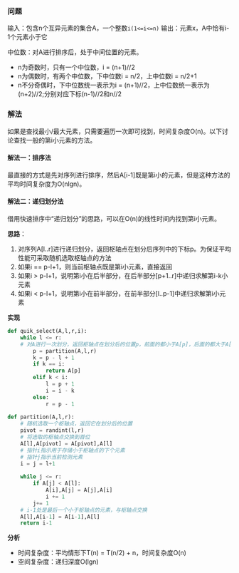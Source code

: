 ### 问题
输入：包含n个互异元素的集合A，一个整数`i(1<=i<=n)`
输出：元素x，A中恰有i-1个元素小于它

中位数：对A进行排序后，处于中间位置的元素。
- n为奇数时，只有一个中位数，i = (n+1)//2
- n为偶数时，有两个中位数，下中位数i = n/2，上中位数i = n/2+1
- n不分奇偶时，下中位数统一表示为i = (n+1)//2，上中位数统一表示为(n+2)//2;分别对应下标(n-1)//2和n//2

### 解法
如果是查找最小/最大元素，只需要遍历一次即可找到，时间复杂度O(n)。以下讨论查找一般的第i小元素的方法。

#### 解法一：排序法
最直接的方式是先对序列进行排序，然后A[i-1]既是第i小的元素，但是这种方法的平均时间复杂度为O(nlgn)。

#### 解法二：递归划分法
借用快速排序中“递归划分”的思路，可以在O(n)的线性时间内找到第i小元素。

**思路**：
1. 对序列A[l..r]进行递归划分，返回枢轴点在划分后序列中的下标p。为保证平均性能可采取随机选取枢轴点的方法
2. 如果i == p-l+1，则当前枢轴点既是第i小元素，直接返回
3. 如果i > p-l+1，说明第i小在后半部分，在后半部分[p+1..r]中递归求解第i-k小元素
4. 如果i < p-l+1，说明第i小在前半部分，在前半部分[l..p-1]中递归求解第i小元素

**实现**
```python
def quik_select(A,l,r,i):
    while l <= r:
    # 对A进行一次划分，返回枢轴点在划分后的位置p，前面的都小于A[p]，后面的都大于A[p]，A[p]为当前序列第p-l+1小元素
        p = partition(A,l,r)
        k = p - l + 1
        if k == i:
            return A[p]
        elif k < i:
            l = p + 1
            i = i - k
        else:
            r = p - 1
                    
def partition(A,l,r):
    # 随机选取一个枢轴点，返回它在划分后的位置
    pivot = randint(l,r)
    # 将选取的枢轴点交换到首位
    A[l],A[pivot] = A[pivot],A[l]
    # 指针i指示用于存储小于枢轴点的下个元素
    # 指针j指示当前检测元素
    i = j = l+1
    
    while j <= r:
        if A[j] < A[l]:
            A[i],A[j] = A[j],A[i]
            i += 1
        j+= 1
    # i-1处是最后一个小于枢轴点的元素，与枢轴点交换
    A[l],A[i-1] = A[i-1],A[l]
    return i-1
```
**分析**
- 时间复杂度：平均情形下T(n) = T(n/2) + n，时间复杂度O(n)
- 空间复杂度：递归深度O(lgn)










